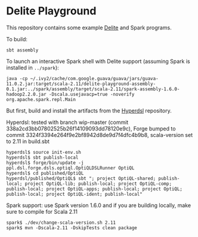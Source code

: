 Delite Playground
=================

This repository contains some example [Delite](http://stanford-ppl.github.io/Delite/)
and Spark programs.

To build: 

    sbt assembly

To launch an interactive Spark shell with Delite support (assuming Spark is installed in `../spark`):

    java -cp ~/.ivy2/cache/com.google.guava/guava/jars/guava-11.0.2.jar:target/scala-2.11/delite-playground-assembly-0.1.jar:../spark/assembly/target/scala-2.11/spark-assembly-1.6.0-hadoop2.2.0.jar -Dscala.usejavacp=true -noverify org.apache.spark.repl.Main


But first, build and install the artifacts from the
[Hyperdsl](https://github.com/stanford-ppl/hyperdsl)
repository.

Hyperdsl: tested with branch wip-master (commit 338a2cd3bb07802525b26f14109093dd78120e9c), Forge bumped to commit 3324f3394e264f9e2bf8942d8de9d7f4dfc4b9b8, scala-version set to 2.11 in build.sbt

    hyperdsl$ source init-env.sh
    hyperdsl$ sbt publish-local
    hyperdsl$ forge/bin/update -j ppl.dsl.forge.dsls.optiql.OptiQLDSLRunner OptiQL
    hyperdsl$ cd published/OptiQL
    hyperdsl/published/OptiQL$ sbt "; project OptiQL-shared; publish-local; project OptiQL-lib; publish-local; project OptiQL-comp; publish-local; project OptiQL-apps; publish-local; project OptiQL; publish-local; project OptiQL-ident; publish-local"

Spark support: use Spark version 1.6.0 and if you are building locally, make sure to compile for Scala 2.11

    spark$ ./dev/change-scala-version.sh 2.11
    spark$ mvn -Dscala-2.11 -DskipTests clean package


